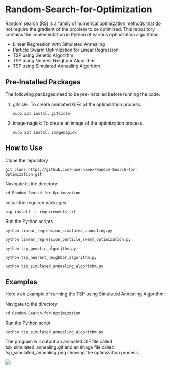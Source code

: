 <!DOCTYPE html>
<html>
<head>
	<title>Random-Search-for-Optimization</title>
</head>
<body>
	<h1>Random-Search-for-Optimization</h1>
	<p>Random search (RS) is a family of numerical optimization methods that do not require the gradient of the problem to be optimized. This repository contains the implementation in Python of various optimization algorithms:</p>
	<ul>
		<li>Linear Regression with Simulated Annealing</li>
		<li>Particle Swarm Optimization for Linear Regression</li>
		<li>TSP using Genetic Algorithm</li>
		<li>TSP using Nearest Neighbor Algorithm</li>
		<li>TSP using Simulated Annealing Algorithm</li>
	</ul>
	<h2>Pre-Installed Packages</h2>
	<p>The following packages need to be pre-installed before running the code:</p>
	<ol>
		<li>gifsicle: To create animated GIFs of the optimization process.</li>
		<p><code>sudo apt install gifsicle</code></p>
		<li>imagemagick: To create an image of the optimization process.</li>
		<p><code>sudo apt install imagemagick</code></p>
	</ol>
	<h2>How to Use</h2>
	<p>Clone the repository</p>
	<pre><code>git clone https://github.com/&lt;username&gt;/Random-Search-for-Optimization.git</code></pre>
	<p>Navigate to the directory</p>
	<pre><code>cd Random-Search-for-Optimization</code></pre>
	<p>Install the required packages</p>
	<pre><code>pip install -r requirements.txt</code></pre>
	<p>Run the Python scripts</p>
	<pre><code>python linear_regression_simulated_annealing.py</code></pre>
	<pre><code>python linear_regression_particle_swarm_optimization.py</code></pre>
	<pre><code>python tsp_genetic_algorithm.py</code></pre>
	<pre><code>python tsp_nearest_neighbor_algorithm.py</code></pre>
	<pre><code>python tsp_simulated_annealing_algorithm.py</code></pre>
	<h2>Examples</h2>
	<p>Here's an example of running the TSP using Simulated Annealing Algorithm:</p>
	<p>Navigate to the directory</p>
	<pre><code>cd Random-Search-for-Optimization</code></pre>
	<p>Run the Python script</p>
	<pre><code>python tsp_simulated_annealing_algorithm.py</code></pre>
	<p>The program will output an animated GIF file called tsp_simulated_annealing.gif and an image file called tsp_simulated_annealing.png showing the optimization process.</p>
	<img src="[tsp_simulated_annealing.gif](https://media.giphy.com/media/v1.Y2lkPTc5MGI3NjExMGE5MmI1MmM0MTYxZGM1YzZkZDM0NWUxNzNiM2NjNjVhMmJlMjViMSZlcD12MV9pbnRlcm5hbF9naWZzX2dpZklkJmN0PWc/bQA3ya92PfDQGLTHFg/giphy.gif)">
</body>
</html>
